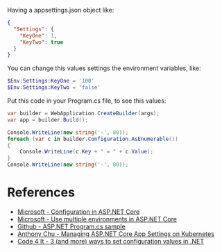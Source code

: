 Having a appsettings.json object like:


```json
{
  "Settings": {
    "KeyOne": 1,
    "KeyTwo": true
  }
}
```

You can change this values settings the environment variables, like:

```powershell
$Env:Settings:KeyOne = '100'
$Env:Settings:KeyTwo = 'false'
```

Put this code in your Program.cs file, to see this values:

```cs
var builder = WebApplication.CreateBuilder(args);
var app = builder.Build();

Console.WriteLine(new string('-', 80));
foreach (var c in builder.Configuration.AsEnumerable())
{
    Console.WriteLine(c.Key + " = " + c.Value);
}
Console.WriteLine(new string('-', 80));
```

# References

* [Microsoft - Configuration in ASP.NET Core](https://learn.microsoft.com/en-us/aspnet/core/fundamentals/configuration/?view=aspnetcore-7.0)
* [Microsoft - Use multiple environments in ASP.NET Core](https://learn.microsoft.com/en-us/aspnet/core/fundamentals/environments?view=aspnetcore-7.0)
* [Github - ASP.NET Program.cs sample](https://github.com/dotnet/AspNetCore.Docs/blob/main/aspnetcore/fundamentals/configuration/index/samples/6.x/ConfigSample/Program.cs)
* [Anthony Chu - Managing ASP.NET Core App Settings on Kubernetes](https://anthonychu.ca/post/aspnet-core-appsettings-secrets-kubernetes/)
* [Code 4 It - 3 (and more) ways to set configuration values in .NET](https://www.code4it.dev/blog/how-to-set-configurations-values-dotnet)
